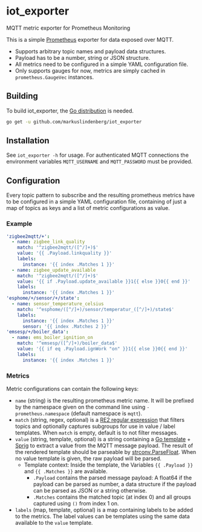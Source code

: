 # iot_exporter

MQTT metric exporter for Prometheus Monitoring

This is a simple [Prometheus](https://prometheus.io/) exporter for data exposed over MQTT.

* Supports arbitrary topic names and payload data structures.
* Payload has to be a number, string or JSON structure.
* All metrics need to be configured in a simple YAML configuration file.
* Only supports gauges for now, metrics are simply cached in `prometheus.GaugeVec` instances.

## Building

To build iot_exporter, the [Go distribution](https://golang.org/doc/install) is needed.

```bash
go get -u github.com/markuslindenberg/iot_exporter
```

## Installation

See `iot_exporter -h` for usage. For authenticated MQTT connections the environment variables `MQTT_USERNAME` and `MQTT_PASSWORD` must be provided.

## Configuration

Every topic pattern to subscribe and the resulting prometheus metrics have to be configured in a simple YAML configuration file, containing of just a map of topics as keys and a list of metric configurations as value.

### Example

```yaml
'zigbee2mqtt/+':
  - name: zigbee_link_quality
    match: '^zigbee2mqtt/([^/]+)$'
    value: '{{ .Payload.linkquality }}'
    labels:
      instance: '{{ index .Matches 1 }}'
  - name: zigbee_update_available
    match: '^zigbee2mqtt/([^/]+)$'
    value: '{{ if .Payload.update_available }}1{{ else }}0{{ end }}'
    labels:
      instance: '{{ index .Matches 1 }}'
'esphome/+/sensor/+/state':
  - name: sensor_temperature_celsius
    match: '^esphome/([^/]+)/sensor/temperatur_([^/]+)/state$'
    labels:
      instance: '{{ index .Matches 1 }}'
      sensor: '{{ index .Matches 2 }}'
'emsesp/+/boiler_data':
  - name: ems_boiler_ignition_on
    match: '^emsesp/([^/]+)/boiler_data$'
    value: '{{ if eq .Payload.ignWork "on" }}1{{ else }}0{{ end }}'
    labels:
      instance: '{{ index .Matches 1 }}'
```

### Metrics

Metric configurations can contain the following keys:

* `name` (string) is the resulting prometheus metric name. It will be prefixed by the namespace given on the command line using `-prometheus.namespace` (default namespace is `mqtt`).
* `match` (string, regex, optional) is a [RE2 regular expression](https://github.com/google/re2/wiki/Syntax) that filters topics and optionally captures subgroups for use in value / label templates. When `match` is empty, default is to not filter messages.
* `value` (string, template, optional) is a string containing a [Go template](https://golang.org/pkg/text/template/) + [Sprig](http://masterminds.github.io/sprig/) to extract a value from the MQTT message payload. The result of the rendered template should be parseable by [strconv.ParseFloat](https://golang.org/pkg/strconv/#ParseFloat). When no value template is given, the raw payload will be parsed.
  * Template context: Inside the template, the Variables `{{ .Payload }}` and `{{ .Matches }}` are available.
    * `.Payload` contains the parsed message payload: A float64 if the payload can be parsed as number, a data structure if the payload can be parsed as JSON or a string otherwise.
    * `.Matches` contains the matched topic (at index 0) and all groups captured using `()` from index 1 on.
* `labels` (map, template, optional) is a map containing labels to be added to the metrics. The label values can be templates using the same data available to the `value` template.
